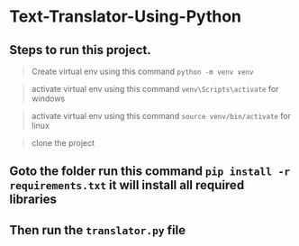 # Text-Translator-Using-Python


## Steps to run this project.

> Create virtual env using this command `python -m venv venv`

> activate virtual env using this command `venv\Scripts\activate` for windows

> activate virtual env using this command `source venv/bin/activate` for linux

> clone the project 

## Goto the folder run this command `pip install -r requirements.txt` it will install all required libraries

## Then run the `translator.py` file

